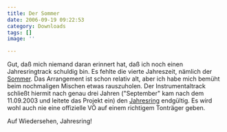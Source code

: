```yaml
---
title: Der Sommer
date: 2006-09-19 09:22:53
category: Downloads
tags: []
image: ''

---
```


Gut, daß mich niemand daran erinnert hat, daß ich noch einen Jahresringtrack schuldig bin. Es fehlte die vierte Jahreszeit, nämlich der [Sommer](http://www.misantropolis.de/mp3/Sommer.mp3). Das Arrangement ist schon relativ alt, aber ich habe mich bemüht beim nochmaligen Mischen etwas rauszuholen. Der Instrumentaltrack schließt hiermit nach genau drei Jahren ("September" kam nach dem 11.09.2003 und leitete das Projekt ein) den [Jahresring](http://www.misantropolis.de/?inc=downloads&/musik=1) endgültig. Es wird wohl auch nie eine offizielle VÖ auf einem richtigem Tonträger geben.  

  

Auf Wiedersehen, Jahresring!
